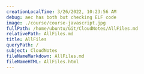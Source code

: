 ```yaml
---
creationLocalTime: 3/26/2022, 10:23:56 AM
debug: aec has both but checking ELF code
image: ./course/course-javascript.jpg
fullPath: /home/ubuntu/Git/CloudNotes/AllFiles.md
relativePath: AllFiles.md
title: AllFiles
queryPath: /
subject: CloudNotes
fileNameMarkdown: AllFiles.md
fileNameHTML: AllFiles.html
---
```



<!-- toc -->
<!-- tocstop -->

